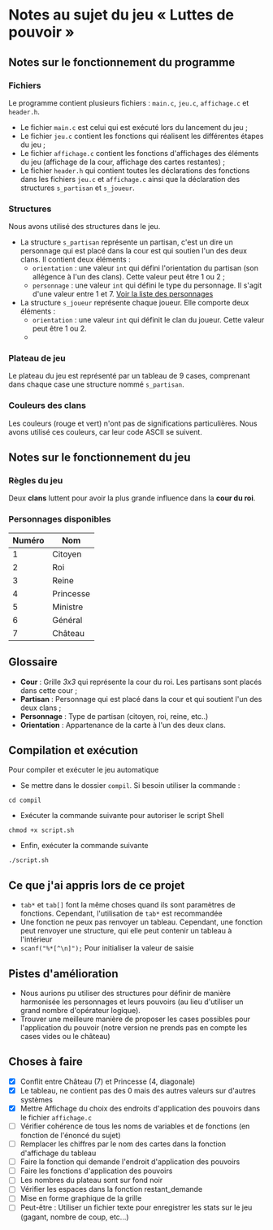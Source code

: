 # Notes au sujet du jeu « Luttes de pouvoir »

## Notes sur le fonctionnement du programme

### Fichiers

Le programme contient plusieurs fichiers : `main.c`, `jeu.c`, `affichage.c` et `header.h`.
+ Le fichier `main.c` est celui qui est exécuté lors du lancement du jeu ;
+ Le fichier `jeu.c` contient les fonctions qui réalisent les différentes étapes du jeu ;
+ Le fichier `affichage.c` contient les fonctions d'affichages des éléments du jeu (affichage de la cour, affichage des cartes restantes) ;
+ Le fichier `header.h` qui contient toutes les déclarations des fonctions dans les fichiers `jeu.c` et `affichage.c` ainsi que la déclaration des structures `s_partisan` et `s_joueur`.

### Structures

Nous avons utilisé des structures dans le jeu. 
+ La structure `s_partisan` représente un partisan, c'est un dire un personnage qui est placé dans la cour est qui soutien l'un des deux clans. Il contient deux éléments :
  - `orientation` : une valeur `int` qui défini l'orientation du partisan (son allégence à l'un des clans). Cette valeur peut être 1 ou 2 ;
  - `personnage` : une valeur `int` qui défini le type du personnage. Il s'agit d'une valeur entre 1 et 7. [Voir la liste des personnages](#personnages-disponibles)
+ La structure `s_joueur` représente chaque joueur. Elle comporte deux éléments :
  -  `orientation` : une valeur `int` qui définit le clan du joueur. Cette valeur peut être 1 ou 2.
  -  

### Plateau de jeu

Le plateau du jeu est représenté par un tableau de 9 cases, comprenant dans chaque case une structure nommé `s_partisan`.

### Couleurs des clans

Les couleurs (rouge et vert) n'ont pas de significations particulières. Nous avons utilisé ces couleurs, car leur code ASCII se suivent. 


## Notes sur le fonctionnement du jeu

### Règles du jeu

Deux **clans** luttent pour avoir la plus grande influence dans la **cour du roi**.

### Personnages disponibles 

| Numéro | Nom       |
| ------ | --------- |
| 1      | Citoyen   |
| 2      | Roi       |
| 3      | Reine     |
| 4      | Princesse |
| 5      | Ministre  |
| 6      | Général   |
| 7      | Château   |


## Glossaire
+ **Cour** : Grille *3x3* qui représente la cour du roi. Les partisans sont placés dans cette cour ;
+ **Partisan** : Personnage qui est placé dans la cour et qui soutient l'un des deux clans ;
+ **Personnage** : Type de partisan (citoyen, roi, reine, etc..)
+ **Orientation** : Appartenance de la carte à l'un des deux clans.

## Compilation et exécution

Pour compiler et exécuter le jeu automatique
+ Se mettre dans le dossier `compil`. Si besoin utiliser la commande :
``` console
cd compil
```
+ Exécuter la commande suivante pour autoriser le script Shell
``` console
chmod +x script.sh
```
+ Enfin, exécuter la commande suivante
``` console
./script.sh
```


## Ce que j'ai appris lors de ce projet
+ `tab*` et `tab[]` font la même choses quand ils sont paramètres de fonctions. Cependant, l'utilisation de `tab*` est recommandée
+ Une fonction ne peux pas renvoyer un tableau. Cependant, une fonction peut renvoyer une structure, qui elle peut contenir un tableau à l'intérieur
+ `scanf("%*[^\n]");` Pour initialiser la valeur de saisie

## Pistes d'amélioration

+ Nous aurions pu utiliser des structures pour définir de manière harmonisée les personnages et leurs pouvoirs (au lieu d'utiliser un grand nombre d'opérateur logique).
+ Trouver une meilleure manière de proposer les cases possibles pour l'application du pouvoir (notre version ne prends pas en compte les cases vides ou le château)

## Choses à faire
- [x] Conflit entre Château (7) et Princesse (4, diagonale)
- [x] Le tableau, ne contient pas des 0 mais des autres valeurs sur d'autres systèmes
- [x] Mettre Affichage du choix des endroits d'application des pouvoirs dans le fichier `affichage.c`
- [ ] Vérifier cohérence de tous les noms de variables et de fonctions (en fonction de l'énoncé du sujet)
- [ ] Remplacer les chiffres par le nom des cartes dans la fonction d'affichage du tableau
- [ ] Faire la fonction qui demande l'endroit d'application des pouvoirs
- [ ] Faire les fonctions d'application des pouvoirs
- [ ] Les nombres du plateau sont sur fond noir
- [ ] Vérifier les espaces dans la fonction restant_demande
- [ ] Mise en forme graphique de la grille
- [ ] Peut-être : Utiliser un fichier texte pour enregistrer les stats sur le jeu (gagant, nombre de coup, etc...)
